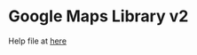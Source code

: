 # Google Maps Library v2



Help file at [here](http://htmlpreview.github.io/?https://github.com/cadetill/gmlib_v2/blob/master/Help/HTML/index.html)
